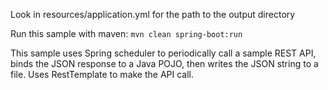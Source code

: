 Look in resources/application.yml for the path to the output directory

Run this sample with maven: `mvn clean spring-boot:run`

This sample uses Spring scheduler to periodically call a sample REST API, binds the JSON response to a Java POJO, then writes the JSON string to a file. Uses RestTemplate to make the API call.

